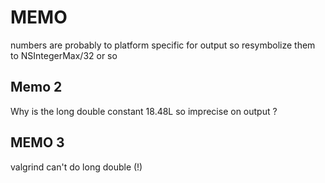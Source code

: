# MEMO


numbers are probably to platform specific
for output so resymbolize them to NSIntegerMax/32 or so

## Memo 2

Why is the long double constant 18.48L so imprecise on output ?

## MEMO 3

valgrind can't do long double (!)
